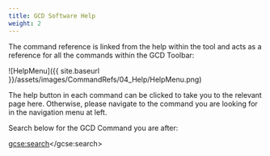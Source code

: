 ```yaml
---
title: GCD Software Help
weight: 2
---
```


The command reference is linked from the help within the tool and acts as a reference for all the commands within the GCD Toolbar:

![HelpMenu]({{ site.baseurl }}/assets/images/CommandRefs/04_Help/HelpMenu.png)

The help button in each command can be clicked to take you to the relevant page here. Otherwise, please navigate to the command you are looking for in the navigation menu at left. <i class="fa fa-hand-o-left" aria-hidden="true"></i>

<i class="fa fa-search"></i> Search below for the GCD Command you are after:
<script>
  (function() {
    var cx = '005613647516835018162:j9llo-legvu';
    var gcse = document.createElement('script');
    gcse.type = 'text/javascript';
    gcse.async = true;
    gcse.src = 'https://cse.google.com/cse.js?cx=' + cx;
    var s = document.getElementsByTagName('script')[0];
    s.parentNode.insertBefore(gcse, s);
  })();
</script>
<gcse:search></gcse:search>